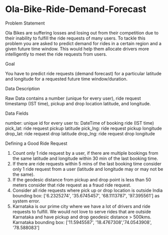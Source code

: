 # Ola-Bike-Ride-Demand-Forecast

Problem Statement

Ola Bikes are suffering losses and losing out from their competition due to their inability to fulfill the ride requests of many users. To tackle this problem you are asked to predict demand for rides in a certain region and a given future time window. This would help them allocate drivers more intelligently to meet the ride requests from users.

Goal

You have to predict ride requests (demand forecast) for a particular latitude and longitude for a requested future time window/duration.

Data Description

Raw Data contains a number (unique for every user), ride request timestamp (IST time), pickup and drop location latitude, and longitude.

Data Fields

number: unique id for every user
ts: DateTime of booking ride (IST time)
pick_lat: ride request pickup latitude
pick_lng: ride request pickup longitude
drop_lat: ride request drop latitude
drop_lng: ride request drop longitude

Defining a Good Ride Request

1. Count only 1 ride request by a user, if there are multiple bookings from the same latitude and longitude within 30 min of the last booking time.
2. If there are ride requests within 5 mins of the last booking time consider only 1 ride request from a user (latitude and longitude may or may not be the same).
3. If the geodesic distance from pickup and drop point is less than 50 meters consider that ride request as a fraud ride request.
4. Consider all ride requests where pick up or drop location is outside India bounding box: ['6.2325274', '35.6745457', '68.1113787', '97.395561'] as system error.
5. Karnataka is our prime city where we have a lot of drivers and ride requests to fulfill. We would not love to serve rides that are outside Karnataka and have pickup and drop geodesic distance > 500kms.
   Karnataka bounding box: ['11.5945587', '18.4767308','74.0543908', '78.588083']

